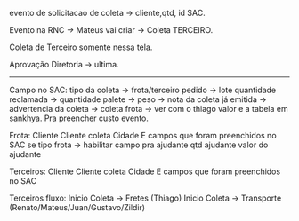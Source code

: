 evento de solicitacao de coleta → cliente,qtd, id SAC.

Evento na RNC → Mateus vai criar → Coleta TERCEIRO.

Coleta de Terceiro somente nessa tela.

Aprovação Diretoria → ultima.

---
Campo no SAC:
tipo da coleta → frota/terceiro
pedido → lote
quantidade reclamada →
quantidade palete → 
peso →
nota da coleta já emitida →
advertencia da coleta → 
coleta frota → ver com o thiago valor e a tabela em sankhya. Pra preencher custo evento.


Frota:
Cliente
Cliente coleta
Cidade
E campos que foram preenchidos no SAC
se tipo frota → habilitar campo pra ajudante
qtd ajudante
valor do ajudante


Terceiros:
Cliente
Cliente coleta
Cidade
E campos que foram preenchidos no SAC

Terceiros fluxo:
Inicio Coleta → Fretes (Thiago)
Inicio Coleta → Transporte (Renato/Mateus/Juan/Gustavo/Zildir)